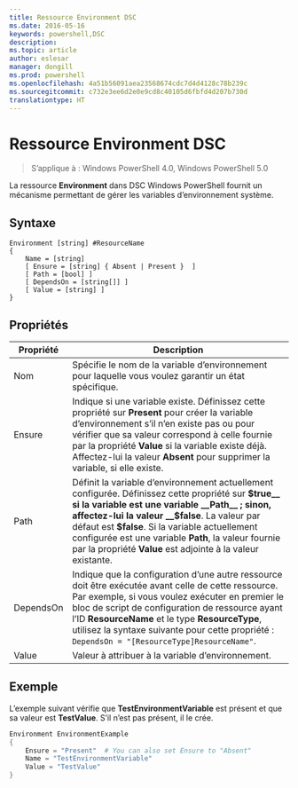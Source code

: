 ```yaml
---
title: Ressource Environment DSC
ms.date: 2016-05-16
keywords: powershell,DSC
description: 
ms.topic: article
author: eslesar
manager: dongill
ms.prod: powershell
ms.openlocfilehash: 4a51b56091aea23568674cdc7d4d4128c78b239c
ms.sourcegitcommit: c732e3ee6d2e0e9cd8c40105d6fbfd4d207b730d
translationtype: HT
---
```

# <a name="dsc-environment-resource"></a>Ressource Environment DSC

> S’applique à : Windows PowerShell 4.0, Windows PowerShell 5.0

La ressource __Environment__ dans DSC Windows PowerShell fournit un mécanisme permettant de gérer les variables d’environnement système.

## <a name="syntax"></a>Syntaxe
``` mof
Environment [string] #ResourceName
{
    Name = [string]
    [ Ensure = [string] { Absent | Present }  ]
    [ Path = [bool] ]
    [ DependsOn = [string[]] ]
    [ Value = [string] ]
}
```

## <a name="properties"></a>Propriétés

|  Propriété  |  Description   | 
|---|---| 
| Nom| Spécifie le nom de la variable d’environnement pour laquelle vous voulez garantir un état spécifique.| 
| Ensure| Indique si une variable existe. Définissez cette propriété sur __Present__ pour créer la variable d’environnement s’il n’en existe pas ou pour vérifier que sa valeur correspond à celle fournie par la propriété __Value__ si la variable existe déjà. Affectez-lui la valeur __Absent__ pour supprimer la variable, si elle existe.| 
| Path| Définit la variable d’environnement actuellement configurée. Définissez cette propriété sur __$true__ si la variable est une variable __Path__ ; sinon, affectez-lui la valeur __$false__. La valeur par défaut est __$false__. Si la variable actuellement configurée est une variable __Path__, la valeur fournie par la propriété __Value__ est adjointe à la valeur existante.| 
| DependsOn | Indique que la configuration d’une autre ressource doit être exécutée avant celle de cette ressource. Par exemple, si vous voulez exécuter en premier le bloc de script de configuration de ressource ayant l’ID __ResourceName__ et le type __ResourceType__, utilisez la syntaxe suivante pour cette propriété : `DependsOn = "[ResourceType]ResourceName"`.| 
| Value| Valeur à attribuer à la variable d’environnement.| 

## <a name="example"></a>Exemple

L’exemple suivant vérifie que __TestEnvironmentVariable__ est présent et que sa valeur est __TestValue__. S’il n’est pas présent, il le crée.

```powershell
Environment EnvironmentExample
{
    Ensure = "Present"  # You can also set Ensure to "Absent"
    Name = "TestEnvironmentVariable"
    Value = "TestValue"
}
```

